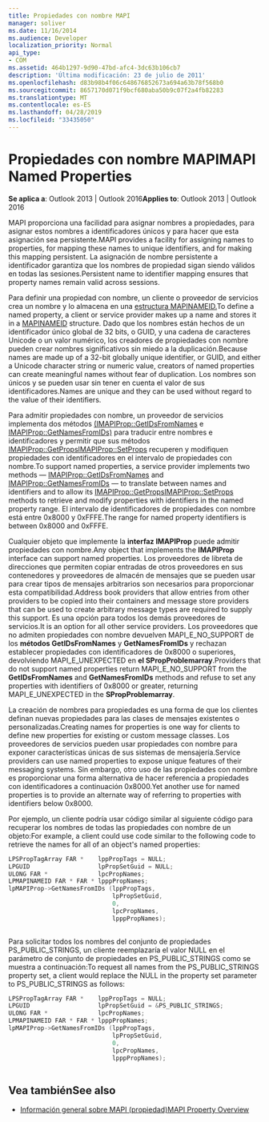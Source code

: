 ```yaml
---
title: Propiedades con nombre MAPI
manager: soliver
ms.date: 11/16/2014
ms.audience: Developer
localization_priority: Normal
api_type:
- COM
ms.assetid: 464b1297-9d90-47bd-afc4-3dc63b106cb7
description: 'Última modificación: 23 de julio de 2011'
ms.openlocfilehash: d83b98b4f06c648676852673a694a63b78f568b0
ms.sourcegitcommit: 8657170d071f9bcf680aba50b9c07f2a4fb82283
ms.translationtype: MT
ms.contentlocale: es-ES
ms.lasthandoff: 04/28/2019
ms.locfileid: "33435050"
---
```

# <a name="mapi-named-properties"></a><span data-ttu-id="5f30f-103">Propiedades con nombre MAPI</span><span class="sxs-lookup"><span data-stu-id="5f30f-103">MAPI Named Properties</span></span>
 
<span data-ttu-id="5f30f-104">**Se aplica a**: Outlook 2013 | Outlook 2016</span><span class="sxs-lookup"><span data-stu-id="5f30f-104">**Applies to**: Outlook 2013 | Outlook 2016</span></span> 
  
<span data-ttu-id="5f30f-105">MAPI proporciona una facilidad para asignar nombres a propiedades, para asignar estos nombres a identificadores únicos y para hacer que esta asignación sea persistente.</span><span class="sxs-lookup"><span data-stu-id="5f30f-105">MAPI provides a facility for assigning names to properties, for mapping these names to unique identifiers, and for making this mapping persistent.</span></span> <span data-ttu-id="5f30f-106">La asignación de nombre persistente a identificador garantiza que los nombres de propiedad sigan siendo válidos en todas las sesiones.</span><span class="sxs-lookup"><span data-stu-id="5f30f-106">Persistent name to identifier mapping ensures that property names remain valid across sessions.</span></span>
  
<span data-ttu-id="5f30f-107">Para definir una propiedad con nombre, un cliente o proveedor de servicios crea un nombre y lo almacena en una [estructura MAPINAMEID.](mapinameid.md)</span><span class="sxs-lookup"><span data-stu-id="5f30f-107">To define a named property, a client or service provider makes up a name and stores it in a [MAPINAMEID](mapinameid.md) structure.</span></span> <span data-ttu-id="5f30f-108">Dado que los nombres están hechos de un identificador único global de 32 bits, o GUID, y una cadena de caracteres Unicode o un valor numérico, los creadores de propiedades con nombre pueden crear nombres significativos sin miedo a la duplicación.</span><span class="sxs-lookup"><span data-stu-id="5f30f-108">Because names are made up of a 32-bit globally unique identifier, or GUID, and either a Unicode character string or numeric value, creators of named properties can create meaningful names without fear of duplication.</span></span> <span data-ttu-id="5f30f-109">Los nombres son únicos y se pueden usar sin tener en cuenta el valor de sus identificadores.</span><span class="sxs-lookup"><span data-stu-id="5f30f-109">Names are unique and they can be used without regard to the value of their identifiers.</span></span> 
  
<span data-ttu-id="5f30f-110">Para admitir propiedades con nombre, un proveedor de servicios implementa dos métodos [(IMAPIProp::GetIDsFromNames](imapiprop-getidsfromnames.md) e [IMAPIProp::GetNamesFromIDs)](imapiprop-getnamesfromids.md) para traducir entre nombres e identificadores y permitir que sus métodos [IMAPIProp::GetProps](imapiprop-getprops.md)[IMAPIProp::SetProps](imapiprop-setprops.md) recuperen y modifiquen propiedades con identificadores en el intervalo de propiedades con nombre.</span><span class="sxs-lookup"><span data-stu-id="5f30f-110">To support named properties, a service provider implements two methods — [IMAPIProp::GetIDsFromNames](imapiprop-getidsfromnames.md) and [IMAPIProp::GetNamesFromIDs](imapiprop-getnamesfromids.md) — to translate between names and identifiers and to allow its [IMAPIProp::GetProps](imapiprop-getprops.md)[IMAPIProp::SetProps](imapiprop-setprops.md) methods to retrieve and modify properties with identifiers in the named property range.</span></span> <span data-ttu-id="5f30f-111">El intervalo de identificadores de propiedades con nombre está entre 0x8000 y 0xFFFE.</span><span class="sxs-lookup"><span data-stu-id="5f30f-111">The range for named property identifiers is between 0x8000 and 0xFFFE.</span></span> 
  
<span data-ttu-id="5f30f-112">Cualquier objeto que implemente la **interfaz IMAPIProp** puede admitir propiedades con nombre.</span><span class="sxs-lookup"><span data-stu-id="5f30f-112">Any object that implements the **IMAPIProp** interface can support named properties.</span></span> <span data-ttu-id="5f30f-113">Los proveedores de libreta de direcciones que permiten copiar entradas de otros proveedores en sus contenedores y proveedores de almacén de mensajes que se pueden usar para crear tipos de mensajes arbitrarios son necesarios para proporcionar esta compatibilidad.</span><span class="sxs-lookup"><span data-stu-id="5f30f-113">Address book providers that allow entries from other providers to be copied into their containers and message store providers that can be used to create arbitrary message types are required to supply this support.</span></span> <span data-ttu-id="5f30f-114">Es una opción para todos los demás proveedores de servicios.</span><span class="sxs-lookup"><span data-stu-id="5f30f-114">It is an option for all other service providers.</span></span> <span data-ttu-id="5f30f-115">Los proveedores que no admiten propiedades con nombre devuelven MAPI_E_NO_SUPPORT de los **métodos GetIDsFromNames** y **GetNamesFromIDs** y rechazan establecer propiedades con identificadores de 0x8000 o superiores, devolviendo MAPI_E_UNEXPECTED en **el SPropProblemarray**.</span><span class="sxs-lookup"><span data-stu-id="5f30f-115">Providers that do not support named properties return MAPI_E_NO_SUPPORT from the **GetIDsFromNames** and **GetNamesFromIDs** methods and refuse to set any properties with identifiers of 0x8000 or greater, returning MAPI_E_UNEXPECTED in the **SPropProblemarray**.</span></span>
  
<span data-ttu-id="5f30f-116">La creación de nombres para propiedades es una forma de que los clientes definan nuevas propiedades para las clases de mensajes existentes o personalizadas.</span><span class="sxs-lookup"><span data-stu-id="5f30f-116">Creating names for properties is one way for clients to define new properties for existing or custom message classes.</span></span> <span data-ttu-id="5f30f-117">Los proveedores de servicios pueden usar propiedades con nombre para exponer características únicas de sus sistemas de mensajería.</span><span class="sxs-lookup"><span data-stu-id="5f30f-117">Service providers can use named properties to expose unique features of their messaging systems.</span></span> <span data-ttu-id="5f30f-118">Sin embargo, otro uso de las propiedades con nombre es proporcionar una forma alternativa de hacer referencia a propiedades con identificadores a continuación 0x8000.</span><span class="sxs-lookup"><span data-stu-id="5f30f-118">Yet another use for named properties is to provide an alternate way of referring to properties with identifiers below 0x8000.</span></span> 
  
<span data-ttu-id="5f30f-119">Por ejemplo, un cliente podría usar código similar al siguiente código para recuperar los nombres de todas las propiedades con nombre de un objeto:</span><span class="sxs-lookup"><span data-stu-id="5f30f-119">For example, a client could use code similar to the following code to retrieve the names for all of an object's named properties:</span></span>
  
```cpp
LPSPropTagArray FAR *    lppPropTags = NULL;
LPGUID                   lpPropSetGuid = NULL;
ULONG FAR *              lpcPropNames;
LPMAPINAMEID FAR * FAR * lpppPropNames;
lpMAPIProp->GetNamesFromIDs (lppPropTags,
                             lpPropSetGuid,
                             0,
                             lpcPropNames,
                             lpppPropNames);
 
```

<span data-ttu-id="5f30f-120">Para solicitar todos los nombres del conjunto de propiedades PS_PUBLIC_STRINGS, un cliente reemplazaría el valor NULL en el parámetro de conjunto de propiedades en PS_PUBLIC_STRINGS como se muestra a continuación:</span><span class="sxs-lookup"><span data-stu-id="5f30f-120">To request all names from the PS_PUBLIC_STRINGS property set, a client would replace the NULL in the property set parameter to PS_PUBLIC_STRINGS as follows:</span></span> 
  
```cpp
LPSPropTagArray FAR *    lppPropTags = NULL;
LPGUID                   lpPropSetGuid = &PS_PUBLIC_STRINGS;
ULONG FAR *              lpcPropNames;
LPMAPINAMEID FAR * FAR * lpppPropNames;
lpMAPIProp->GetNamesFromIDs (lppPropTags,
                             lpPropSetGuid,
                             0,
                             lpcPropNames,
                             lpppPropNames);
 
```

## <a name="see-also"></a><span data-ttu-id="5f30f-121">Vea también</span><span class="sxs-lookup"><span data-stu-id="5f30f-121">See also</span></span>

- [<span data-ttu-id="5f30f-122">Información general sobre MAPI (propiedad)</span><span class="sxs-lookup"><span data-stu-id="5f30f-122">MAPI Property Overview</span></span>](mapi-property-overview.md)

